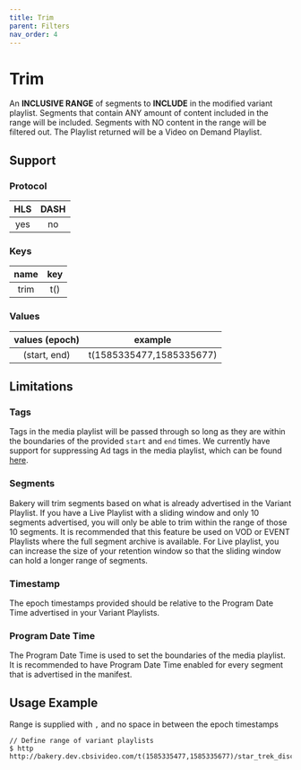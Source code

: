 ```yaml
---
title: Trim
parent: Filters
nav_order: 4
---
```


# Trim
An **INCLUSIVE RANGE** of segments to **INCLUDE** in the modified variant playlist. Segments that contain ANY amount of content included in the range will be included. Segments with NO content in the range will be filtered out. The Playlist returned will be a Video on Demand Playlist.

## Support

### Protocol

HLS | DASH |
:--:|:----:|
yes | no  |

### Keys

| name          | key |
|:-------------:|:---:|
| trim          | t() |

### Values

| values (epoch) | example                  |
|:--------------:|:------------------------:|
| (start, end)   | t(1585335477,1585335677) |

## Limitations
### Tags
Tags in the media playlist will be passed through so long as they are within the boundaries of the provided `start` and `end`
times. We currently have support for suppressing Ad tags in the media playlist, which can be found <a href="tags.html">here</a>.

### Segments
Bakery will trim segments based on what is already advertised in the Variant Playlist. If you have a Live Playlist with a sliding window and only 10 segments advertised, you will only be able to trim within the range of those 10 segments. It is recommended that this feature be used on VOD or EVENT Playlists where the full segment archive is available. For Live playlist, you can increase the size of your retention window so that the sliding window can hold a longer range of segments.

### Timestamp
The epoch timestamps provided should be relative to the Program Date Time advertised in your Variant Playlists.

### Program Date Time
The Program Date Time is used to set the boundaries of the media playlist. It is recommended to have Program Date Time enabled for every segment that is advertised in the manifest.

## Usage Example
Range is supplied with `,` and no space in between the epoch timestamps

    // Define range of variant playlists
    $ http http://bakery.dev.cbsivideo.com/t(1585335477,1585335677)/star_trek_discovery/S01/E01.m3u8
